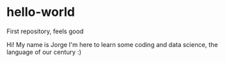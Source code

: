 # hello-world
First repository, feels good

Hi! My name is Jorge
I'm here to learn some coding and data science, the language of our century :) 
